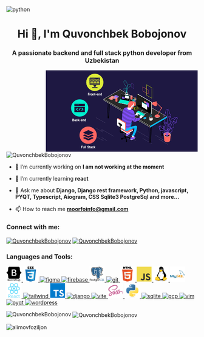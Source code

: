 ![python](https://github.com/QuvonchbekBobojonov/QuvonchbekBobojonov/assets/111079758/4e9d54f0-4b02-4e71-aab9-2c51b352405a)

<h1 align="center">Hi 👋, I'm Quvonchbek Bobojonov</h1>
<h3 align="center">A passionate backend and full stack python developer from Uzbekistan</h3>
<img align="right" alt="Coding" width="400" src="https://raw.githubusercontent.com/majdimokhtar/github-images/main/rightimagemajdigithub.gif?token=GHSAT0AAAAAABUZ7SAQ6CWAJ3EWM7P3WSBUY3GNLNQ">

<p align="left"> <img src="https://komarev.com/ghpvc/?username=QuvonchbekBobojonov&label=Profile%20views&color=0e75b6&style=for-the-badge" alt="QuvonchbekBobojonov" /> </p>

- 🔭 I’m currently working on **I am not working at the moment**

- 🌱 I’m currently learning **react**

- 💬 Ask me about **Django, Django rest framework, Python, javascript, <br/> PYQT, Typescript, Aiogram, CSS Sqlite3 PostgreSql and more...**

- 📫 How to reach me **moorfoinfo@gmail.com**

<h3 align="left">Connect with me:</h3>
<p align="left">
<a href="https://linkedin.com/in/moorfo" target="blank"><img align="center" src="https://raw.githubusercontent.com/rahuldkjain/github-profile-readme-generator/master/src/images/icons/Social/linked-in-alt.svg" alt="QuvonchbekBobojonov" height="30" width="40" /></a>
<a href="https://instagram.com/moorfo.uz" target="blank"><img align="center" src="https://raw.githubusercontent.com/rahuldkjain/github-profile-readme-generator/master/src/images/icons/Social/instagram.svg" alt="QuvonchbekBobojonov" height="30" width="40" /></a>
</p>

<h3 align="left">Languages and Tools:</h3>
<p align="left"></a> <a href="https://getbootstrap.com" target="_blank" rel="noreferrer"> <img src="https://raw.githubusercontent.com/devicons/devicon/master/icons/bootstrap/bootstrap-plain-wordmark.svg" alt="bootstrap" width="40" height="40"/> </a> <a href="https://www.w3schools.com/css/" target="_blank" rel="noreferrer"> <img src="https://raw.githubusercontent.com/devicons/devicon/master/icons/css3/css3-original-wordmark.svg" alt="css3" width="40" height="40"/> </a> <a href="https://www.figma.com/" target="_blank" rel="noreferrer"> <img src="https://www.vectorlogo.zone/logos/figma/figma-icon.svg" alt="figma" width="40" height="40"/> </a> <a href="https://firebase.google.com/" target="_blank" rel="noreferrer"> <img src="https://www.vectorlogo.zone/logos/firebase/firebase-icon.svg" alt="firebase" width="40" height="40"/> </a>
<a href="https://www.postgresql.org" target="_blank" rel="noreferrer"> <img src="https://raw.githubusercontent.com/devicons/devicon/master/icons/postgresql/postgresql-original-wordmark.svg" alt="postgresql" width="40" height="40"/> </a> <a href="https://git-scm.com/" target="_blank" rel="noreferrer"> <img src="https://www.vectorlogo.zone/logos/git-scm/git-scm-icon.svg" alt="git" width="40" height="40"/> </a> <a href="https://www.w3.org/html/" target="_blank" rel="noreferrer"> <img src="https://raw.githubusercontent.com/devicons/devicon/master/icons/html5/html5-original-wordmark.svg" alt="html5" width="40" height="40"/> </a> <a href="https://developer.mozilla.org/en-US/docs/Web/JavaScript" target="_blank" rel="noreferrer"> <img src="https://raw.githubusercontent.com/devicons/devicon/master/icons/javascript/javascript-original.svg" alt="javascript" width="40" height="40"/> </a> <a href="https://www.linux.org/" target="_blank" rel="noreferrer"> <img src="https://raw.githubusercontent.com/devicons/devicon/master/icons/linux/linux-original.svg" alt="linux" width="40" height="40"/> </a><a href="https://www.mysql.com/" target="_blank" rel="noreferrer"> <img src="https://raw.githubusercontent.com/devicons/devicon/master/icons/mysql/mysql-original-wordmark.svg" alt="mysql" width="40" height="40"/> </a><a href="https://reactjs.org/" target="_blank" rel="noreferrer"> <img src="https://raw.githubusercontent.com/devicons/devicon/master/icons/react/react-original-wordmark.svg" alt="react" width="40" height="40"/> </a> <a href="https://tailwindcss.com/" target="_blank" rel="noreferrer"> <img src="https://www.vectorlogo.zone/logos/tailwindcss/tailwindcss-icon.svg" alt="tailwind" width="40" height="40"/> </a> <a href="https://www.typescriptlang.org/" target="_blank" rel="noreferrer"> <img src="https://raw.githubusercontent.com/devicons/devicon/master/icons/typescript/typescript-original.svg" alt="typescript" width="40" height="40"/> </a>
<a href="https://www.djangoproject.com/" target="_blank" rel="noreferrer"> <img src="https://cdn.worldvectorlogo.com/logos/django.svg" alt="django" width="40" height="40"/> </a>
<a href="https://vitejs.dev/" target="_blank" rel="noreferrer"> <img src="https://www.svgrepo.com/show/374167/vite.svg" alt="vite" width="40" height="40"/> </a>
<a href="https://sass-lang.com" target="_blank" rel="noreferrer"> <img src="https://raw.githubusercontent.com/devicons/devicon/master/icons/sass/sass-original.svg" alt="sass" width="40" height="40"/> </a>
<a href="https://www.python.org" target="_blank" rel="noreferrer"> <img src="https://raw.githubusercontent.com/devicons/devicon/master/icons/python/python-original.svg" alt="python" width="40" height="40"/> </a>
<a href="https://www.sqlite.org/" target="_blank" rel="noreferrer"> <img src="https://www.vectorlogo.zone/logos/sqlite/sqlite-icon.svg" alt="sqlite" width="40" height="40"/> </a>
<a href="https://cloud.google.com" target="_blank" rel="noreferrer"> <img src="https://www.vectorlogo.zone/logos/google_cloud/google_cloud-icon.svg" alt="gcp" width="40" height="40"/> </a>
<a href="https://www.vim.org/" target="_blank" rel="noreferrer"> <img src="https://www.logo.wine/a/logo/Vim_(text_editor)/Vim_(text_editor)-Logo.wine.svg" alt="vim" width="40" height="40"/> </a>
<a href="https://doc.qt.io/" target="_blank" rel="noreferrer"> <img src="https://d33sqmjvzgs8hq.cloudfront.net/wp-content/themes/oneqt/assets/images/favicon-32x32.png" alt="pyqt" width="40" height="40"/> </a>
<a href="https://wordpress.com" target="_blank" rel="noreferrer"> <img src="https://i.pinimg.com/originals/8e/31/70/8e3170421b512c1eceabc90cc1c8d43d.png" alt="wordpress" width="40" height="40"/> </a>
</p>

<p><img align="left" src="https://github-readme-stats.vercel.app/api/top-langs?username=QuvonchbekBobojonov&show_icons=true&locale=en&layout=compact" alt="QuvonchbekBobojonov" /></p>

<p>&nbsp;<img align="center" src="https://github-readme-stats.vercel.app/api?username=QuvonchbekBobojonov&show_icons=true&locale=en" alt="QuvonchbekBobojonov" /></p>

<p><img align="center" src="https://github-readme-streak-stats.herokuapp.com/?user=QuvonchbekBobojonov&" alt="alimovfoziljon" /></p>
